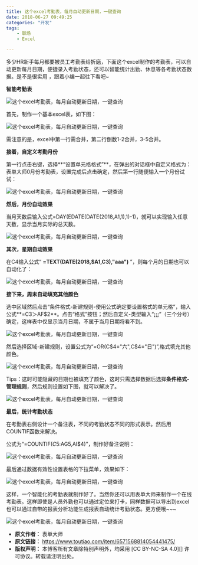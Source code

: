 ```yaml
---
title: 这个excel考勤表，每月自动更新日期，一键查询
date: 2018-06-27 09:49:25
categories: "开发"
tags:
	- 职场
	- Excel

---
```


多少HR新手每月都要被员工考勤表给折磨，下面这个excel制作的考勤表，可以自动更新每月日期，便捷录入考勤状态，还可以智能统计出勤、休息等各考勤状态数据。是不是很实用 ，跟着小编一起往下看吧~

**智能考勤表**

![这个excel考勤表，每月自动更新日期，一键查询][excel]

首先，制作一个基本excel表，如下图：

![这个excel考勤表，每月自动更新日期，一键查询][excel 1]

需注意的是，excel中第一行需合并，第二行倒数1-2合并，3-5合并。

**接着，自定义考勤月份**

第一行点击右键，选择**“设置单元格格式”**，在弹出的对话框中自定义格式为：表单大师0月份考勤表，设置完成后点击确定，然后第一行随便输入一个月份试试：

![这个excel考勤表，每月自动更新日期，一键查询][excel 2]

**然后，月份自动效果**

当月天数后输入公式=DAY(EDATE(DATE(2018,A1,1),1)-1)，就可以实现输入任意天数，显示当月实际的总天数。

![这个excel考勤表，每月自动更新日期，一键查询][excel 3]

**其次，星期自动效果**

在C4输入公式“ **=TEXT(DATE(2018,$A1,C3),"aaa")** ”，则每个月的日期也可以自动化了：

![这个excel考勤表，每月自动更新日期，一键查询][excel 4]

**接下来，周末自动填充其他颜色**

选中区域然后点击“条件格式-新建规则-使用公式确定要设置格式的单元格”，输入公式**=C$3＞$AF$2**。点击“格式”按钮；然后自定义-类型输入“**;;;**”（三个分号）确定，这样表中仅显示当月日期，不属于当月日期将看不到。

![这个excel考勤表，每月自动更新日期，一键查询][excel 5]

然后选择区域-新建规则，设置公式为“=OR(C$4="六",C$4="日")”,格式填充其他颜色。

![这个excel考勤表，每月自动更新日期，一键查询][excel 6]

Tips：这时可能隐藏的日期也被填充了颜色，这时只需选择数据后选择**条件格式-管理规则**，然后规则设置如下图，就可以解决了。

![这个excel考勤表，每月自动更新日期，一键查询][excel 7]

**最后，统计考勤状态**

在考勤表右侧设计一个备注表，不同的考勤状态不同的形式表示。然后用COUNTIF函数来解决。

公式为“=COUNTIF($C5:$AG5,AI$4)”，制作好备注说明：

![这个excel考勤表，每月自动更新日期，一键查询][excel 8]

最后通过数据有效性设置表格的下拉菜单，效果如下：

![这个excel考勤表，每月自动更新日期，一键查询][excel 9]

这样，一个智能化的考勤表就制作好了。当然你还可以用表单大师来制作一个在线考勤表。这样即使是人员外勤也可以通过定位来打卡，同样数据可以导出到excel也可以通过自带的报表分析功能生成报表自动统计考勤状态。更方便哦~~~

![这个excel考勤表，每月自动更新日期，一键查询][excel 10]


[excel]: /pro/os/crawler/UZZE-NNU3-EVY3.gif
[excel 1]: /pro/os/crawler/JZJV-YYJU-NQ7V.jpg
[excel 2]: /pro/os/crawler/IQBM-JI7N-NF7V.gif
[excel 3]: /pro/os/crawler/MYNY-RZZ3-IVZ3.gif
[excel 4]: /pro/os/crawler/RYVN-F3YB-JAQU.gif
[excel 5]: /pro/os/crawler/JBNB-ANRV-ZFIV.gif
[excel 6]: /pro/os/crawler/VV6F-Q2IA-Q6V2.gif
[excel 7]: /pro/os/crawler/IJRI-AVVB-NI7F.gif
[excel 8]: /pro/os/crawler/Y3QU-2E2Q-EB3U.gif
[excel 9]: /pro/os/crawler/A3UB-6FYF-FZ7J.gif
[excel 10]: /pro/os/crawler/JQFU-QV63-YYUA.jpg
 *  **原文作者：** 表单大师
 *  **原文链接：** https://www.toutiao.com/item/6571568814054441475/
 *  **版权声明：** 本博客所有文章除特别声明外，均采用 [CC BY-NC-SA 4.0][] 许可协议。转载请注明出处。
